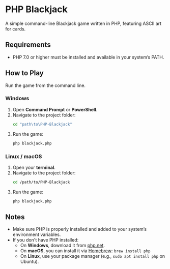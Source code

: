 # PHP Blackjack

A simple command-line Blackjack game written in PHP, featuring ASCII art for cards.

## Requirements

- PHP 7.0 or higher must be installed and available in your system’s PATH.

## How to Play

Run the game from the command line.

### Windows

1. Open **Command Prompt** or **PowerShell**.
2. Navigate to the project folder:
   ```sh
   cd "path\to\PHP-Blackjack"
   ```
3. Run the game:
   ```sh
   php blackjack.php
   ```

### Linux / macOS

1. Open your **terminal**.
2. Navigate to the project folder:
   ```sh
   cd /path/to/PHP-Blackjack
   ```
3. Run the game:
   ```sh
   php blackjack.php
   ```

## Notes

- Make sure PHP is properly installed and added to your system’s environment variables.
- If you don't have PHP installed:
  - On **Windows**, download it from [php.net](https://www.php.net/downloads.php).
  - On **macOS**, you can install it via [Homebrew](https://brew.sh/): `brew install php`
  - On **Linux**, use your package manager (e.g., `sudo apt install php` on Ubuntu).
